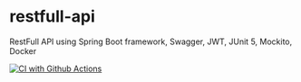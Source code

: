 # restfull-api
 RestFull API using Spring Boot framework, Swagger, JWT, JUnit 5, Mockito, Docker
 
[![CI with Github Actions](https://github.com/ratzPereira/restfull-api/actions/workflows/CI.yml/badge.svg?branch=main)](https://github.com/ratzPereira/restfull-api/actions/workflows/CI.yml)
